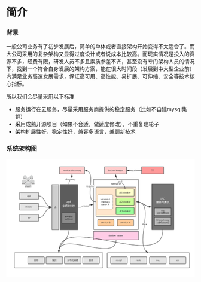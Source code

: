 # 简介

### 背景
一般公司业务有了初步发展后，简单的单体或者直接架构开始变得不太适合了。而大公司采用的复杂架构又显得过度设计或者说成本比较高。而现实情况是投入的资源不多，经费有限，研发人员不多且素质参差不齐，甚至没有专门架构人员的情况下，找到一个符合自身发展的架构方案，能在很大时间段（发展到中大型企业前）内满足业务高速发展需求，保证高可用、高性能、易扩展、可伸缩、安全等技术核心指标。

所以我们会尽量采用以下标准

- 服务运行在云服务，尽量采用服务商提供的稳定服务（比如不自建mysql集群）
- 采用成熟开源项目（如果不合适，做适度修改），不重复建轮子
- 架构扩展性好，稳定性好，兼容多语言，兼顾新技术

### 系统架构图
![](/images/整体架构.png)







